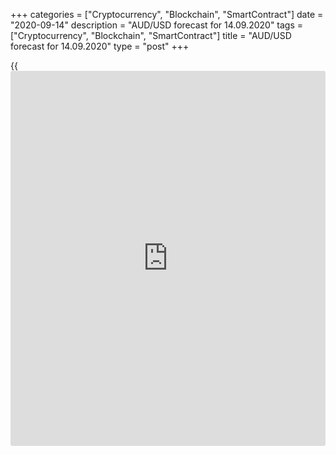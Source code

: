 +++
categories = ["Cryptocurrency", "Blockchain", "SmartContract"]
date = "2020-09-14"
description = "AUD/USD forecast for 14.09.2020"
tags = ["Cryptocurrency", "Blockchain", "SmartContract"]
title = "AUD/USD forecast for 14.09.2020"
type = "post"
+++

{{<iframe id="large-banner" src="https://www.bounty.group/#slide=20.0" width="100%" height="600" scrolling="no" style="border: 0px solid rgb(216, 221, 230); border-radius: 3px;">}}

2020-09-14

2020-09-14

AUD/USD forecast: Aussie wants to keep the party goingDmitri Demidenko

## Fundamental Australian dollar forecast for today

### Are the AUD/USD growth drivers exhausted?

In the second quarter, the Australian economy encountered the deepest
downturn since the records started in 1959. Australia’s GDP contracted
by 7% Q-o-Q and by 6.3% Y-o-Y. The RBA cut the interest rate to the
record lo. The central bank has also bought AU$60 since March amid the
QE program. The Aussie should have dropped in value, but the
[AUD/USD][1] rate has been 32% up since the low hit in March. Doesn’t
the major rule of the fundamental analysis “strong economy – strong
currency” work here? Now, it perfectly works! The matter is that
everything is relative in Forex!

A drop by 6.3% in Australian growth is nothing compared to the US GDP
contraction by 32%. AUS$60 billion is very little compared with the
trillions of dollars in the USA. In Australia, there are less than
30,000 of coronavirus cases, while there are more than six million of
COVID-19 cases in the USA. Australia has managed the pandemic better
than many other advanced economies, the economy is not critically weak,
the RBA yield control [policy](https://www.fintechee.com/policy/) allows it not to waste the monetary tools.
Besides, China supports Australia’s foreign trade.

### Dynamics of RBA interest rate and the Australian dollar exchange
rate



 _Source_ _: Bloomberg_

China is the largest market for Australian exports. Although the
diplomatic relations between the two countries are tense, after Canberra
accused China of COVID-19 laboratory origins, the trade relations are
good. Since the beginning of the year, Australia’s exports to China have
increased by 75% compared to the same period in 2016, when the last
official meeting of the countries’ leaders took place. The core of the
China-Australia trade is iron ore. Over the past twelve months, China
has imported 700 million tons of iron ore from Australia. It is twice as
much as it was in 2010 when the diplomatic relations between Australia
and China were much better.

### Chinese imports from Australia

 _Source_ _: Bloomberg_

Therefore, the [AUD/USD][1] uptrend is strong for several reasons.
Australia’s economy is stronger compared to others, China supports
Australia’s foreign trade, the Fed’s monetary expansion is
unprecedented, which weakens the US dollar. The matter is whether the
major bullish drivers have exhausted? Will the Aussie continue its
rally?

The analysts polled by Reuters believe the [AUD/USD][1] uptrend should
slow down. The see the pair trading at 0.72 in one and three months. In
six and twelve months, the exchange rate will be at 0.73 and 0.74,
accordingly. These levels are close to the current one, which suggests a
long consolidation period. In my opinion, it is still relevant to buy
the Aussie. China has averted a new round of trade war with the US. The
Australian government is working on the income tax reduction bill, which
should support GDP growth. The greenback’s’ long-term outlook remains
bearish. So, I recommend entering the [AUD/USD][1] longs if Australia’s
job report for August is positive. The middle-term targets are at 0.75
and 0.763.

* * *

P.S. Did you like my article? Share it in social networks: it will be
the best “thank you" :)

Ask me questions and comment below. I’ll be glad to answer your
questions and give necessary explanations.

 **Useful links:**

  * I recommend trying to trade with a reliable broker [here][2]. The system allows you to trade by yourself or copy successful traders from all across the globe.
  * Use my promo-code BLOG for getting deposit bonus 50% on LiteForex platform. Just enter this code in the appropriate field while [depositing][3] your trading account.
  * Telegram channel with high-quality analytics, Forex reviews, training articles, and other useful things for traders <t.me/liteforex>





## Price chart of AUDUSD in real time mode

The content of this article reflects the author’s opinion and does not
necessarily reflect the official position of LiteForex. The material
published on this page is provided for informational purposes only and
should not be considered as the provision of investment advice for the
purposes of Directive 2004/39/EC.

Rate this article:

{{value}}

( {{count}} {{title}} )

   1. my.liteforex.com/trading/chart?symbol=AUDUSD&returnUrl=true
   2. my.liteforex.com/?category=analysts-opinions&slug=audusd-forecast-aussie-wants-to-keep-the-party-going&openPopup=%2Fregistration%2Fpopup&utm_source=blog&utm_medium=article&utm_campaign=bonus
   3. my.liteforex.com/deposit/?category=analysts-opinions&slug=audusd-forecast-aussie-wants-to-keep-the-party-going&promo_code=BLOG&utm_source=blog&utm_medium=article&utm_campaign=bonus